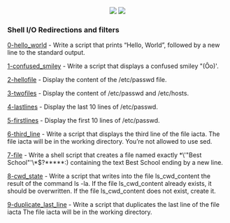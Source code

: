 <p align="center">
  <img src="https://img.shields.io/badge/Linux-FCC624?style=for-the-badge&logo=linux&logoColor=black">
  <img src="https://img.shields.io/badge/Shell_Script-121011?style=for-the-badge&logo=gnu-bash&logoColor=white">
</p>

### Shell I/O Redirections and filters

[0-hello_world](./0-hello_world) - Write a script that prints “Hello, World”, followed by a new line to the standard output.

[1-confused_smiley](./1-confused_smiley) - Write a script that displays a confused smiley "(Ôo)'.

[2-hellofile](./2-hellofile) - Display the content of the /etc/passwd file.

[3-twofiles](./3-twofiles) - Display the content of /etc/passwd and /etc/hosts.

[4-lastlines](./4-lastlines) - Display the last 10 lines of /etc/passwd.

[5-firstlines](./5-firstlines) - Display the first 10 lines of /etc/passwd.

[6-third_line](./6-third_line) - Write a script that displays the third line of the file iacta.
The file iacta will be in the working directory. 
You’re not allowed to use sed.

[7-file](./7-file) - Write a shell script that creates a file named exactly \*\\'"Best School"\'\\*$\?\*\*\*\*\*:) containing the text Best School ending by a new line.

[8-cwd_state](./8-cwd_state) - Write a script that writes into the file ls_cwd_content the result of the command ls -la. If the file ls_cwd_content already exists, it should be overwritten. If the file ls_cwd_content does not exist, create it.

[9-duplicate_last_line](./9-duplicate_last_line) - Write a script that duplicates the last line of the file iacta
The file iacta will be in the working directory.
